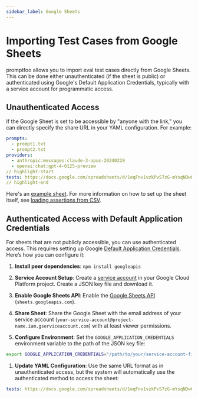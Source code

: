 ```yaml
---
sidebar_label: Google Sheets
---
```


# Importing Test Cases from Google Sheets

promptfoo allows you to import eval test cases directly from Google Sheets. This can be done either unauthenticated (if the sheet is public) or authenticated using Google's Default Application Credentials, typically with a service account for programmatic access.

## Unauthenticated Access

If the Google Sheet is set to be accessible by "anyone with the link," you can directly specify the share URL in your YAML configuration. For example:

```yaml
prompts:
  - prompt1.txt
  - prompt2.txt
providers:
  - anthropic:messages:claude-3-opus-20240229
  - openai:chat:gpt-4-0125-preview
// highlight-start
tests: https://docs.google.com/spreadsheets/d/1eqFnv1vzkPvS7zG-mYsqNDwOzvSaiIAsKB3zKg9H18c/edit?usp=sharing
// highlight-end
```

Here's an [example sheet](https://docs.google.com/spreadsheets/d/1eqFnv1vzkPvS7zG-mYsqNDwOzvSaiIAsKB3zKg9H18c/edit#gid=0). For more information on how to set up the sheet itself, see [loading assertions from CSV](/docs/configuration/expected-outputs/#load-assertions-from-csv).

## Authenticated Access with Default Application Credentials

For sheets that are not publicly accessible, you can use authenticated access. This requires setting up Google [Default Application Credentials](https://cloud.google.com/docs/authentication/application-default-credentials). Here’s how you can configure it:

1. **Install peer dependencies**: `npm install googleapis`

1. **Service Account Setup**: Create a [service account](https://console.cloud.google.com/iam-admin/serviceaccounts) in your Google Cloud Platform project. Create a JSON key file and download it.

1. **Enable Google Sheets API**: Enable the [Google Sheets API](https://console.cloud.google.com/apis/library/sheets.googleapis.com) (`sheets.googleapis.com`).

1. **Share Sheet**: Share the Google Sheet with the email address of your service account (`your-service-account@project-name.iam.gserviceaccount.com`) with at least viewer permissions.

1. **Configure Environment**: Set the `GOOGLE_APPLICATION_CREDENTIALS` environment variable to the path of the JSON key file:

```bash
export GOOGLE_APPLICATION_CREDENTIALS="/path/to/your/service-account-file.json"
```

1. **Update YAML Configuration**: Use the same URL format as in unauthenticated access, but the system will automatically use the authenticated method to access the sheet:

```yaml
tests: https://docs.google.com/spreadsheets/d/1eqFnv1vzkPvS7zG-mYsqNDwOzvSaiIAsKB3zKg9H18c/edit?usp=sharing
```

